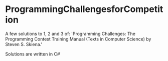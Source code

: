 # ProgrammingChallengesforCompetition
A few solutions to 1, 2 and 3 of: 'Programming Challenges: The Programming Contest Training Manual (Texts in Computer Science) by Steven S. Skiena.'

Solutions are written in C#
